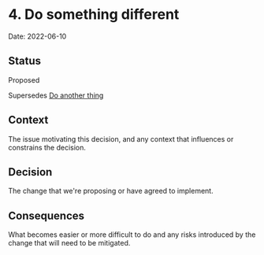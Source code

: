 # 4. Do something different

Date: 2022-06-10

## Status

Proposed

Supersedes [Do another thing](0003-do-another-thing.md)

## Context

The issue motivating this decision, and any context that influences or constrains the decision.

## Decision

The change that we're proposing or have agreed to implement.

## Consequences

What becomes easier or more difficult to do and any risks introduced by the change that will need to be mitigated.
